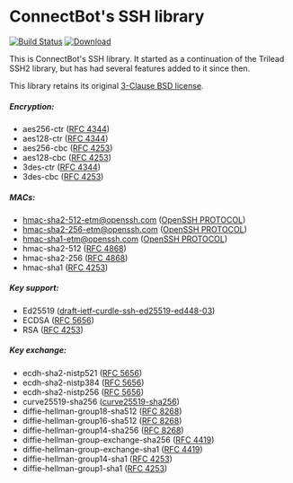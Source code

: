 # ConnectBot's SSH library
[![Build Status](https://travis-ci.org/connectbot/sshlib.svg?branch=master)](https://travis-ci.org/connectbot/sshlib)
[![Download](https://api.bintray.com/packages/connectbot/maven/sshlib/images/download.svg)](https://bintray.com/connectbot/maven/sshlib/_latestVersion)

This is ConnectBot's SSH library. It started as a continuation of the Trilead SSH2 library,
but has had several features added to it since then.

This library retains its original [3-Clause BSD license](
https://opensource.org/licenses/BSD-3-Clause).

##### Encryption:
  * aes256-ctr ([RFC 4344](https://tools.ietf.org/html/rfc4344#section-4))
  * aes128-ctr ([RFC 4344](https://tools.ietf.org/html/rfc4344#section-4))
  * aes256-cbc ([RFC 4253](https://tools.ietf.org/html/rfc4253#section-6.3))
  * aes128-cbc ([RFC 4253](https://tools.ietf.org/html/rfc4253#section-6.3))
  * 3des-ctr ([RFC 4344](https://tools.ietf.org/html/rfc4344#section-4))
  * 3des-cbc ([RFC 4253](https://tools.ietf.org/html/rfc4253#section-6.3))

##### MACs:
  * hmac-sha2-512-etm@openssh.com ([OpenSSH PROTOCOL](
    https://github.com/openssh/openssh-portable/blob/e1b26ce504662a5d5b991091228984ccfd25f280/PROTOCOL#L54))
  * hmac-sha2-256-etm@openssh.com ([OpenSSH PROTOCOL](
    https://github.com/openssh/openssh-portable/blob/e1b26ce504662a5d5b991091228984ccfd25f280/PROTOCOL#L54))
  * hmac-sha1-etm@openssh.com ([OpenSSH PROTOCOL](
    https://github.com/openssh/openssh-portable/blob/e1b26ce504662a5d5b991091228984ccfd25f280/PROTOCOL#L54))
  * hmac-sha2-512 ([RFC 4868](https://tools.ietf.org/html/rfc4868))
  * hmac-sha2-256 ([RFC 4868](https://tools.ietf.org/html/rfc4868))
  * hmac-sha1 ([RFC 4253](https://tools.ietf.org/html/rfc4253#section-6.4))
  
##### Key support:
  * Ed25519 ([draft-ietf-curdle-ssh-ed25519-ed448-03](
    https://tools.ietf.org/html/draft-ietf-curdle-ssh-ed25519-ed448-03))
  * ECDSA ([RFC 5656](https://tools.ietf.org/html/rfc5656#section-3))
  * RSA  ([RFC 4253](https://tools.ietf.org/html/rfc4253#section-6.6))

##### Key exchange:
  * ecdh-sha2-nistp521 ([RFC 5656](https://tools.ietf.org/html/rfc5656#section-4))
  * ecdh-sha2-nistp384 ([RFC 5656](https://tools.ietf.org/html/rfc5656#section-4))
  * ecdh-sha2-nistp256 ([RFC 5656](https://tools.ietf.org/html/rfc5656#section-4))
  * curve25519-sha256 ([curve25519-sha256](https://tools.ietf.org/id/draft-ietf-curdle-ssh-curves-07.html))
  * diffie-hellman-group18-sha512 ([RFC 8268](https://tools.ietf.org/html/rfc8268))
  * diffie-hellman-group16-sha512 ([RFC 8268](https://tools.ietf.org/html/rfc8268))
  * diffie-hellman-group14-sha256 ([RFC 8268](https://tools.ietf.org/html/rfc8268))
  * diffie-hellman-group-exchange-sha256 ([RFC 4419](https://tools.ietf.org/html/rfc4419))
  * diffie-hellman-group-exchange-sha1 ([RFC 4419](https://tools.ietf.org/html/rfc4419))
  * diffie-hellman-group14-sha1 ([RFC 4253](https://tools.ietf.org/html/rfc4253#section-8.1))
  * diffie-hellman-group1-sha1 ([RFC 4253](https://tools.ietf.org/html/rfc4253#section-8.1))
